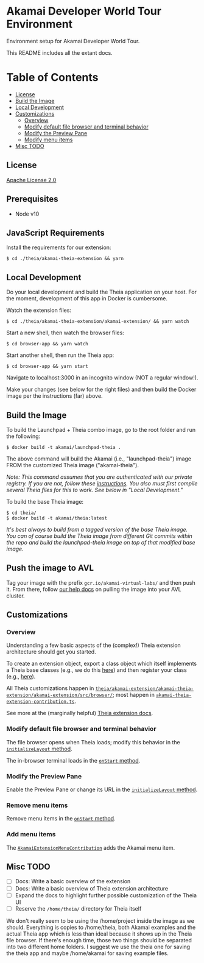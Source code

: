 # Akamai Developer World Tour Environment

Environment setup for Akamai Developer World Tour.

This README includes all the extant docs.

Table of Contents
=================

* [License](#license)
* [Build the Image](#build-the-image)
* [Local Development](#local-development)
* [Customizations](#customizations)
    * [Overview](#overview)
    * [Modify default file browser and terminal behavior](#modify-default-file-browser-and-terminal-behavior)
    * [Modify the Preview Pane](#modify-the-preview-pane)
    * [Modify menu items](#modify-menu-items)
* [Misc TODO](#misc-todo)

## License

[Apache License 2.0](LICENSE) 

## Prerequisites 

- Node v10

## JavaScript Requirements

Install the requirements for our extension: 

```
$ cd ./theia/akamai-theia-extension && yarn

```

## Local Development 

Do your local development and build the Theia application on your 
host. For the moment, development of this app in Docker is cumbersome.

Watch the extension files: 

```
$ cd ./theia/akamai-theia-extension/akamai-extension/ && yarn watch
```

Start a new shell, then watch the browser files:

```
$ cd browser-app && yarn watch 
```

Start another shell, then run the Theia app: 

```
$ cd browser-app && yarn start 
```

Navigate to localhost:3000 in an incognito window (NOT a regular window!). 

Make your changes (see below for the right files) and then build the Docker image per the instructions (far) above.

## Build the Image

To build the Launchpad + Theia combo image, go to the
root folder and run the following:

```
$ docker build -t akamai/launchpad-theia .
```

The above command will build the Akamai (i.e., "launchpad-theia") image FROM the customized Theia image ("akamai-theia").

*Note: This command assumes that you are authenticated with our private
registry. If you are not, follow these [instructions][gce-auth]. You also 
must first compile several Theia files for this to work. See below in 
"Local Development."*

To build the base Theia image:

```
$ cd theia/ 
$ docker build -t akamai/theia:latest
```

*It's best always to build from a tagged version of the base Theia image. You can of course build the Theia image from different Git commits within the repo and build the launchpad-theia image on top of that modified base image.*

## Push the image to AVL 

Tag your image with the prefix `gcr.io/akamai-virtual-labs/` and then push it. From there, follow [our help docs][avl-help-pull] on pulling the image into your AVL cluster.


## Customizations 

### Overview 

Understanding a few basic aspects of the (complex!) Theia extension architecture should get you started. 

To create an extension object, export a class object which itself implements a Theia base classes (e.g., we do this [here][extension-base-class]) and then register your class (e.g., [here][extension-base-class-register]). 

All Theia customizations happen in [`theia/akamai-extension/akamai-theia-extension/akamai-extension/src/browser/`][extension-src]; most happen in [`akamai-theia-extension-contribution.ts`][extension-contribution]. 

See more at the (marginally helpful) [Theia extension docs][theia-extension-docs].

### Modify default file browser and terminal behavior

The file browser opens when Theia loads; modify this 
behavior in the [`initializeLayout` method][filebrowser-open].

The in-browser terminal loads in the [`onStart` method][terminal-open].

### Modify the Preview Pane

Enable the Preview Pane or change its URL in the [`initializeLayout` method][preview-pane].

### Remove menu items

Remove menu items in the [`onStart` method][menu-items].

### Add menu items 

The [`AkamaiExtensionMenuContribution`][akamai-menu] adds the Akamai menu item.

## Misc TODO

- [ ] Docs: Write a basic overview of the extension 
- [ ] Docs: Write a basic overview of Theia extension architecture
- [ ] Expand the docs to highlight further possible customization of the Theia UI
- [ ] Reserve the `/home/theia/` directory for Theia itself 

We don't really seem to be using the /home/project inside the image
as we should. Everything is copies to /home/theia, both Akamai examples and the
actual Theia app which is less than ideal because it shows up in the Theia file
browser. If there's enough time, those two things should be separated into two
different home folders. I suggest we use the theia one for saving the theia app
and maybe /home/akamai for saving example files.

[akamai-menu]: ./theia/akamai-theia-extension/akamai-extension/src/browser/akamai-extension-contribution.ts#L85
[avl-help-pull]: https://help.appsembler.com/article/160-importing-container-registry
[extension-base-class]: ./theia/akamai-theia-extension/akamai-extension/src/browser/akamai-extension-contribution.ts#L17
[extension-base-class-register]: ./theia/akamai-theia-extension/akamai-extension/src/browser/akamai-extension-frontend-module.ts#L17
[extension-contribution]: ./theia/akamai-theia-extension/akamai-extension/src/browser/akamai-extension-contribution.ts
[extension-src]: ./theia/akamai-theia-extension/akamai-extension/src/browser/
[filebrowser-open]: ./theia/akamai-theia-extension/akamai-extension/src/browser/akamai-extension-contribution.ts#L51-L54
[gce-auth]: https://help.appsembler.com/article/374-gcr
[menu-items]: ./theia/akamai-theia-extension/akamai-extension/src/browser/akamai-extension-contribution.ts#L32-44
[terminal-open]: ./theia/akamai-theia-extension/akamai-extension/src/browser/akamai-extension-contribution.ts#L32-34
[theia-extension-docs]: https://www.theia-ide.org/doc/Authoring_Extensions.html
[preview-pane]: ./theia/akamai-theia-extension/akamai-extension/src/browser/akamai-extension-contribution.ts#L56-57
